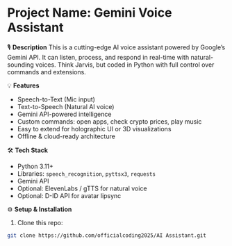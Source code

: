 # Project Name: Gemini Voice Assistant

🎙️ **Description**
This is a cutting-edge AI voice assistant powered by Google’s Gemini API. 
It can listen, process, and respond in real-time with natural-sounding voices. 
Think Jarvis, but coded in Python with full control over commands and extensions.

💡 **Features**
- Speech-to-Text (Mic input)
- Text-to-Speech (Natural AI voice)
- Gemini API-powered intelligence
- Custom commands: open apps, check crypto prices, play music
- Easy to extend for holographic UI or 3D visualizations
- Offline & cloud-ready architecture

🛠️ **Tech Stack**
- Python 3.11+
- Libraries: `speech_recognition`, `pyttsx3`, `requests`
- Gemini API
- Optional: ElevenLabs / gTTS for natural voice
- Optional: D-ID API for avatar lipsync

⚙️ **Setup & Installation**
1. Clone this repo:
```bash
git clone https://github.com/officialcoding2025/AI Assistant.git
